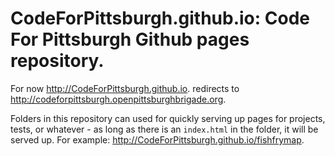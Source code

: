 # CodeForPittsburgh.github.io: Code For Pittsburgh Github pages repository. 

For now http://CodeForPittsburgh.github.io. redirects to http://codeforpittsburgh.openpittsburghbrigade.org. 

Folders in this repository can used for quickly serving up pages for projects, tests, or whatever - as long as there is an `index.html` in the folder, it will be served up. For example: http://CodeForPittsburgh.github.io/fishfrymap.
